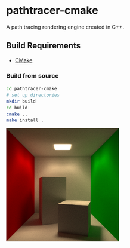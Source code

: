 # pathtracer-cmake

A path tracing rendering engine created in C++.

## Build Requirements
 - [CMake](https://cmake.org/)
 
 ### Build from source
 ```bash
cd pathtracer-cmake
# set up directories
mkdir build
cd build
cmake ..
make install .
```



<div>
  <img src="/Trophies/Trophy2.png?raw=true" width="60%" height="60%" />
  <!--<img src="https://github.com/alexdalat/pathtracer-cmake/blob/master/Trophies/Bear%20Spin.gif?raw=true" width="610" height="350" />-->
</div>
